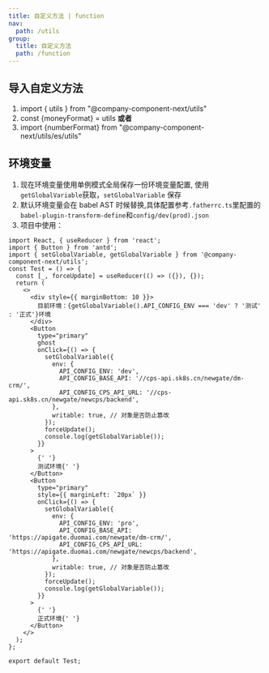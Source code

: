 ```yaml
---
title: 自定义方法 | function
nav:
  path: /utils
group:
  title: 自定义方法
  path: /function
---
```


## 导入自定义方法

1. import { utils } from "@company-component-next/utils"
2. const {moneyFormat} = utils **或者**
3. import {numberFormat} from "@company-component-next/utils/es/utils"

## 环境变量

1. 现在环境变量使用单例模式全局保存一份环境变量配置, 使用`getGlobalVariable`获取，`setGlobalVariable` 保存
2. 默认环境变量会在 babel AST 时候替换,具体配置参考`.fatherrc.ts`里配置的`babel-plugin-transform-define`和`config/dev(prod).json`
3. 项目中使用：

```tsx
import React, { useReducer } from 'react';
import { Button } from 'antd';
import { setGlobalVariable, getGlobalVariable } from '@company-component-next/utils';
const Test = () => {
  const [_, forceUpdate] = useReducer(() => ({}), {});
  return (
    <>
      <div style={{ marginBottom: 10 }}>
        目前环境：{getGlobalVariable().API_CONFIG_ENV === 'dev' ? '测试' : '正式'}环境
      </div>
      <Button
        type="primary"
        ghost
        onClick={() => {
          setGlobalVariable({
            env: {
              API_CONFIG_ENV: 'dev',
              API_CONFIG_BASE_API: '//cps-api.sk8s.cn/newgate/dm-crm/',
              API_CONFIG_CPS_API_URL: '//cps-api.sk8s.cn/newgate/newcps/backend',
            },
            writable: true, // 对象是否防止篡改
          });
          forceUpdate();
          console.log(getGlobalVariable());
        }}
      >
        {' '}
        测试环境{' '}
      </Button>
      <Button
        type="primary"
        style={{ marginLeft: `20px` }}
        onClick={() => {
          setGlobalVariable({
            env: {
              API_CONFIG_ENV: 'pro',
              API_CONFIG_BASE_API: 'https://apigate.duomai.com/newgate/dm-crm/',
              API_CONFIG_CPS_API_URL: 'https://apigate.duomai.com/newgate/newcps/backend',
            },
            writable: true, // 对象是否防止篡改
          });
          forceUpdate();
          console.log(getGlobalVariable());
        }}
      >
        {' '}
        正式环境{' '}
      </Button>
    </>
  );
};

export default Test;
```
